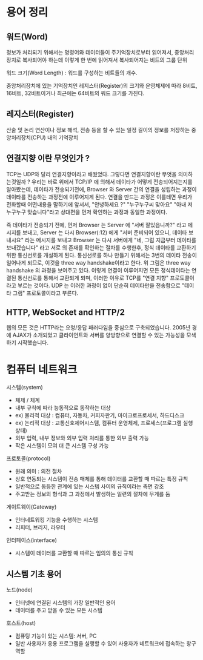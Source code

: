 # 용어 정리

## 워드(Word)
정보가 처리되기 위해서는 명령어와 데이터들이 주기억장치로부터 읽어져서, 중앙처리장치로 복사되어야 하는데 이렇게 한 번에 읽어져서 복사되어지는 비트의 그룹 단위

워드 크기(Word Length) : 워드를 구성하는 비트들의 개수.

중앙처리장치에 있는 기억장치인 레지스터(Register)의 크기와 운영체제에 따라 8비트, 16비트, 32비트이거나 최근에는 64비트의 워드 크기를 가진다.

## 레지스터(Register)
산술 및 논리 연산이나 정보 해석, 전송 등을 할 수 있는 일정 길이의 정보를 저장하는 중앙처리장치(CPU) 내의 기억장치

## 연결지향 이란 무엇인가 ?
TCP는 UDP와 달리 연결지향이라고 배웠었다. 그렇다면 연결지향이란 무엇을 의미하는것일까 ? 우리는 바로 위에서 TCP/IP 에 의해서 데이타가 어떻게 전송되어지는지를 알아봤는데, 데이타가 전송되기전에, Browser 와 Server 간의 연결을 성립하는 과정이 데이타를 전송하는 과정전에 이루어지게 된다. 연결을 만드는 과정은 이를테면 우리가 전화할때 어떤내용을 말하기에 앞서서, "안녕하세요 ?" "누구누구씨 맞아요" "아내 저 누구누구 맞습니다"라고 상대편을 먼저 확인하는 과정과 동일한 과정이다.

즉 데이타가 전송되기 전에, 먼저 Browser 는 Server 에 "서버 잘있읍니까?" 라고 메시지를 보내고, Server 는 다시 Browser(:12) 에게 "서버 준비되어 있으니, 데이타 보내시요" 라는 메시지를 보내고 Browser 는 다시 서버에게 "네, 그럼 지금부터 데이타를 보내겠습니다" 라고 서로 의 존재를 확인하는 절차를 수행한후, 정식 데이타를 교환하기 위한 통신선로를 개설하게 된다. 통신선로를 하나 만들기 위해서는 3번의 데이타 전송이 일어나게 되므로, 이것을 three way handshake이라고 한다. 위 그림은 three way handshake 의 과정을 보여주고 있다.
이렇게 연결이 이루어지면 모든 정식데이타는 연결된 통신선로를 통해서 교환되게 되며, 이러한 이유로 TCP를 "연결 지향" 프로토콜이라고 부르는 것이다. UDP 는 이러한 과정이 없이 단순히 데이타만을 전송함으로 "데이타 그램" 프로토콜이라고 부른다.

## HTTP, WebSocket and HTTP/2

웹의 모든 것은 HTTP라는 요청/응답 패러다임을 중심으로 구축되었습니다.
2005년 경에 AJAX가 소개되었고 클라이언트와 서버를 양방향으로 연결할 수 있는 가능성을 모색하기 시작했습니다.

# 컴퓨터 네트워크

시스템(system)
* 체제 / 체계
* 내부 규칙에 따라 능동적으로 동작하는 대상
* ex) 물리적 대상 : 컴퓨터, 자동차, 커피자판기, 마이크로프로세서, 하드디스크
* ex) 논리적 대상 : 교통신호제어시스템, 컴퓨터 운영체제, 프로세스(프로그램 실행 상태)
* 외부 입력, 내부 정보와 외부 입력 처리를 통한 외부 출력 가능
* 작은 시스템이 모여 더 큰 시스템 구성 가능

프로토콜(protocol)
* 원래 의미 : 의전 절차
* 상호 연동되는 시스템이 전송 매체를 통해 데이터를 교환할 때 따르는 특정 규칙
* 일반적으로 동등한 관계에 있는 시스템 사이의 규칙이라는 측면 강조
* 주고받는 정보의 형식과 그 과정에서 발생하는 일련의 절차에 무게를 둠

게이트웨이(Gateway)
* 인터네트워킹 기능을 수행하는 시스템
* 리피터, 브리지, 라우터

인터페이스(interface)
* 시스템이 데이터를 교환할 때 따르는 임의의 통신 규칙

## 시스템 기초 용어

노드(node)
* 인터넷에 연결된 시스템의 가장 일반적인 용어
* 데이터를 주고 받을 수 있는 모든 시스템

호스트(host)
* 컴퓨팅 기능이 있는 시스템: 서버, PC
* 일반 사용자가 응용 프로그램을 실행할 수 있어 사용자가 네트워크에 접속하는 창구 역할